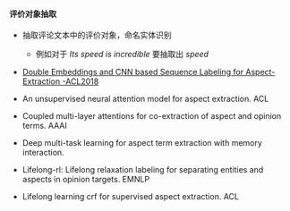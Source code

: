 #### 评价对象抽取
- 抽取评论文本中的评价对象，命名实体识别
    - 例如对于 _Its speed is incredible_ 要抽取出 _speed_



- [Double Embeddings and CNN based Sequence Labeling for Aspect-Extraction -ACL2018](DoubleEmbeddingsandCNNbasedSequenceLabelingforAspectExtraction.md)
- An unsupervised neural attention model for aspect extraction. ACL
- Coupled multi-layer attentions for co-extraction of aspect and opinion terms. AAAI
- Deep multi-task learning for aspect term extraction with memory interaction.
- Lifelong-rl: Lifelong relaxation labeling for separating entities and aspects in opinion targets. EMNLP
- Lifelong learning crf for supervised aspect extraction. ACL
